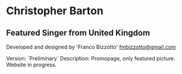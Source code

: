 # Christopher Barton
## Featured Singer from United Kingdom

Developed and designed by 'Franco Bizzotto'
fmbizzotto@gmail.com

Version: ´Preliminary´
Description: Promopage, only featured picture. Website in progress.